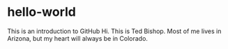 # hello-world
This is an introduction to GitHub
Hi. This is Ted Bishop. Most of me lives in Arizona, but my heart will always be in Colorado. 

